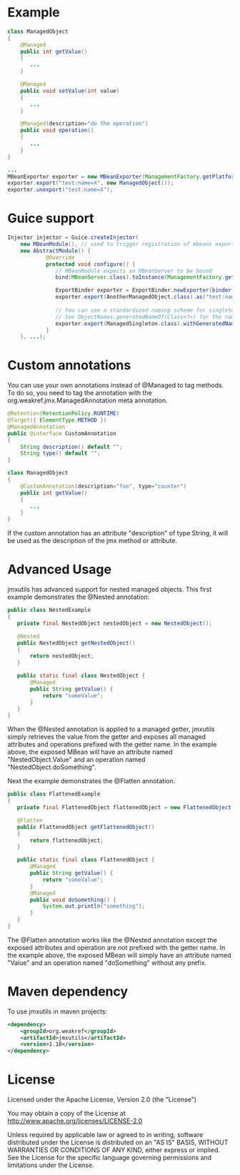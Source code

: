 # Example

```java
class ManagedObject
{
    @Managed
    public int getValue()
    {
       ...
    }

    @Managed
    public void setValue(int value)
    {
       ...
    }

    @Managed(description="do the operation")
    public void operation()
    {
       ...
    }
}

...
MBeanExporter exporter = new MBeanExporter(ManagementFactory.getPlatformMBeanServer());
exporter.export("test:name=X", new ManagedObject());
exporter.unexport("test:name=X");
```

# Guice support

```java
Injector injector = Guice.createInjector(
    new MBeanModule(), // used to trigger registration of mbeans exported via ExportBinder
    new AbstractModule() {
            @Override
            protected void configure() {
               // MBeanModule expects an MBeanServer to be bound
               bind(MBeanServer.class).toInstance(ManagementFactory.getPlatformMBeanServer());

               ExportBinder exporter = ExportBinder.newExporter(binder());
               exporter.export(AnotherManagedObject.class).as("test:name="Z");
               
               // You can use a standardized naming scheme for singletons if you wish.
               // See ObjectNames.generatedNameOf(Class<?>) for the naming scheme.
               exporter.export(ManagedSingleton.class).withGeneratedName();
            }
    }, ...);
```

# Custom annotations

You can use your own annotations instead of @Managed to tag methods. To do so, you need to tag the annotation with
the org.weakref.jmx.ManagedAnnotation meta annotation.

```java
@Retention(RetentionPolicy.RUNTIME)
@Target({ ElementType.METHOD })
@ManagedAnnotation
public @interface CustomAnnotation
{
    String description() default "";
    String type() default "";
}

class ManagedObject
{
    @CustomAnnotation(description="foo", type="counter")
    public int getValue()
    {
       ...
    }
}
```

If the custom annotation has an attribute "description" of type String, it will be used as the description of the
jmx method or attribute.

# Advanced Usage

jmxutils has advanced support for nested managed objects.  This first example demonstrates the @Nested annotation:


```java
public class NestedExample
{
   private final NestedObject nestedObject = new NestedObject();

   @Nested
   public NestedObject getNestedObject()
   {
       return nestedObject;
   }

   public static final class NestedObject {
       @Managed
       public String getValue() {
           return "someValue";
       }
   }
}
```

When the @Nested annotation is applied to a managed getter, jmxutils simply retrieves the value from the getter and exposes all managed attributes and operations prefixed with the getter name.  In the example above, the exposed MBean will have an attribute named "NestedObject.Value" and an operation named "NestedObject.doSomething". 

Next the example demonstrates the @Flatten annotation.

```java
public class FlattenedExample
{
   private final FlattenedObject flattenedObject = new FlattenedObject();

   @Flatten
   public FlattenedObject getFlattenedObject()
   {
       return flattenedObject;
   }

   public static final class FlattenedObject {
       @Managed
       public String getValue() {
           return "someValue";
       }
       @Managed
       public void doSomething() {
           System.out.println("something");
       }
   }
}
```

The @Flatten annotation works like the @Nested annotation except the exposed attributes and operation are not prefixed with the getter name.  In the example above, the exposed MBean will simply have an attribute named "Value" and an operation named "doSomething" without any prefix.


# Maven dependency

To use jmxutils in maven projects:

```xml
<dependency>
    <groupId>org.weakref</groupId>
    <artifactId>jmxutils</artifactId>
    <version>1.18</version>
</dependency>
```

# License

Licensed under the Apache License, Version 2.0 (the "License")

You may obtain a copy of the License at http://www.apache.org/licenses/LICENSE-2.0

Unless required by applicable law or agreed to in writing, software
distributed under the License is distributed on an "AS IS" BASIS,
WITHOUT WARRANTIES OR CONDITIONS OF ANY KIND, either express or implied.
See the License for the specific language governing permissions and
limitations under the License.

